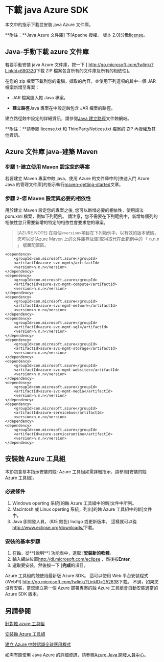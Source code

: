 <properties 
    pageTitle="下載 java Azure SDK" 
    description="瞭解如何下載 Azure SDK java，提供 Maven 專案及基本安裝步驟的蝕 Azure Tookit 範例程式碼。" 
    services="" 
    documentationCenter="java" 
    authors="rmcmurray" 
    manager="wpickett" 
    editor=""/>

<tags 
    ms.service="multiple" 
    ms.workload="na" 
    ms.tgt_pltfrm="multiple" 
    ms.devlang="Java" 
    ms.topic="article" 
    ms.date="08/11/2016" 
    ms.author="robmcm"/>

# <a name="download-the-azure-sdk-for-java"></a>下載 java Azure SDK

本文中的指示下載並安裝 java Azure 文件庫。

**附註︰**Java Azure 文件庫] 下[Apache 授權、 版本 2.0]分散[license]。

## <a name="azure-libraries-for-java---manual-download"></a>Java-手動下載 azure 文件庫

若要手動安裝 java Azure 文件庫，按一下 [ <http://go.microsoft.com/fwlink/?LinkId=690320>下載 ZIP 檔案包含所有的文件庫及所有的相依性]。

在您的 zip 檔案下載到您的電腦，擷取的內容，並使用下列選項的其中一個 JAR 檔案新增至專案︰

* JAR 檔案匯入蝕 Java 專案。

* **建立路徑**Java 專案在中設定蝕包含 JAR 檔案的路徑。

建立路徑蝕中設定的詳細資訊，請參閱[Java 建立路徑]文件蝕網站。

**附註︰**請參閱 license.txt 和 ThirdPartyNotices.txt 檔案的 ZIP 內授權及其他資訊。

## <a name="azure-libraries-for-java---building-with-maven"></a>Azure 文件庫 java-建築 Maven

### <a name="step-1---set-up-your-project-to-use-maven-for-build"></a>步驟 1-建立使用 Maven 設定您的專案

若要建立 Maven 專案中蝕 java，使用 Azure 的文件庫中的[快速入門 Azure Java 的管理文件庫]的指示執行[maven-getting-started]文章。 

### <a name="step-2---configure-your-maven-settings-with-the-requisite-dependencies"></a>步驟 2-您 Maven 設定與必要的相依性

用於建立 Maven 設定您的專案之後, 您可以新增必要的相依性，使用語法 pom.xml 檔案，例如下列範例。 請注意，您不需要在下列範例中，新增每個列的相依性您只需要新增的特定的相依性會要求您的專案。

> [AZURE.NOTE] 在每個`<version>`項目在下列範例中，以有效的版本號碼，您可以從[Azure Maven 上的文件庫存放庫]取得取代在此範例中的 「 n.n.n 」 版面配置區。

    <dependency>
        <groupId>com.microsoft.azure</groupId>
        <artifactId>azure-svc-mgmt</artifactId>
        <version>n.n.n</version>
    </dependency>
    <dependency>
        <groupId>com.microsoft.azure</groupId>
        <artifactId>azure-svc-mgmt-compute</artifactId>
        <version>n.n.n</version>
    </dependency>
    <dependency>
        <groupId>com.microsoft.azure</groupId>
        <artifactId>azure-svc-mgmt-network</artifactId>
        <version>n.n.n</version>
    </dependency>
    <dependency>
        <groupId>com.microsoft.azure</groupId>
        <artifactId>azure-svc-mgmt-sql</artifactId>
        <version>n.n.n</version>
    </dependency>
    <dependency>
        <groupId>com.microsoft.azure</groupId>
        <artifactId>azure-svc-mgmt-storage</artifactId>
        <version>n.n.n</version>
    </dependency>
    <dependency>
        <groupId>com.microsoft.azure</groupId>
        <artifactId>azure-svc-mgmt-websites</artifactId>
        <version>n.n.n</version>
    </dependency>
    <dependency>
        <groupId>com.microsoft.azure</groupId>
        <artifactId>azure-svc-mgmt-media</artifactId>
        <version>n.n.n</version>
    </dependency>
    <dependency>
        <groupId>com.microsoft.azure</groupId>
        <artifactId>azure-servicebus</artifactId>
        <version>n.n.n</version>
    </dependency>
    <dependency>
        <groupId>com.microsoft.azure</groupId>
        <artifactId>azure-serviceruntime</artifactId>
        <version>n.n.n</version>
    </dependency>

## <a name="installing-the-azure-toolkit-for-eclipse"></a>安裝蝕 Azure 工具組

本節包含基本指示安裝的蝕; Azure 工具組如需詳細指示，請參閱[安裝的蝕 Azure 工具組]。

### <a name="prerequisites"></a>必要條件

1. Windows operting 系統[的蝕 Azure 工具組中的新]文件中所列。
1. Macintosh 或 Linux operting 系統，列出[的蝕 Azure 工具組中的新]文件中。
1. Java 卻開發人員，（IDE 蝕色) Indigo 或更新版本。 這樣就可以從<http://www.eclipse.org/downloads/>下載。

### <a name="basic-installation-steps"></a>安裝的基本步驟

1. 在蝕，從**[說明**] 功能表中，選取 [**安裝新的軟體**。
1. 輸入網站位置<http://dl.microsoft.com/eclipse> ，然後按**Enter**。
1. 選取要安裝，然後按一下 [**完成**的項目。

Azure 工具組的蝕使用最新版 Azure SDK。 這可以使用 Web 平台安裝程式 (WebPI) <http://go.microsoft.com/fwlink/?LinkID=252838>下載。 不過，如果您沒有安裝，當您建立第一個 Azure 部署專案的蝕 Azure 工具組會自動安裝適當的 Azure SDK 版本。

## <a name="see-also"></a>另請參閱

[針對蝕 azure 工具組]

[安裝蝕 Azure 工具組] 

[建立 Azure 中蝕認識全球應用程式]

如需有關使用 Java Azure 的詳細資訊，請參閱[Azure Java 開發人員中心]。

<!-- URL List -->

[Azure Java 開發人員中心]: http://go.microsoft.com/fwlink/?LinkID=699547
[在 Maven azure 文件庫存放庫]: http://go.microsoft.com/fwlink/?LinkID=286274
[針對蝕 azure 工具組]: http://go.microsoft.com/fwlink/?LinkID=699529
[建立 Azure 中蝕認識全球應用程式]: http://go.microsoft.com/fwlink/?LinkID=699533
[安裝蝕 Azure 工具組]: http://go.microsoft.com/fwlink/?LinkId=699546
[Java 建立路徑]: http://help.eclipse.org/luna/index.jsp?topic=%2Forg.eclipse.jdt.doc.user%2Freference%2Fref-properties-build-path.htm
[license]: http://www.apache.org/licenses/LICENSE-2.0.html
[maven-getting-started]: http://go.microsoft.com/fwlink/?LinkID=622998
[zip-download]: http://go.microsoft.com/fwlink/?LinkId=690320
[Azure 工具組蝕的新增功能]: http://go.microsoft.com/fwlink/?LinkId=690333
